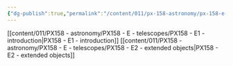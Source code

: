 ```yaml
---
{"dg-publish":true,"permalink":"/content/011/px-158-astronomy/px-158-e-telescopes/e-telescopes/","noteIcon":"1","created":"2024-11-25T10:50:32.000+00:00","updated":"2024-11-26T20:13:19.771+00:00"}
---
```


[[content/011/PX158 - astronomy/PX158 - E - telescopes/PX158 - E1 - introduction\|PX158 - E1 - introduction]]
[[content/011/PX158 - astronomy/PX158 - E - telescopes/PX158 - E2 - extended objects\|PX158 - E2 - extended objects]]
